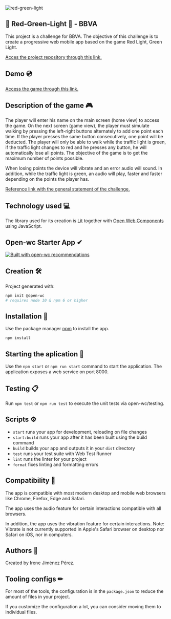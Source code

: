 ![red-green-light](https://github.com/ijipe/red-green-light/assets/116267461/ddcf5dc4-a9fc-456d-ad1e-14158736e25c)

## 🚦 Red-Green-Light 🚦 - BBVA

This project is a challenge for BBVA. The objective of this challenge is to create a progressive web mobile app based on the game Red Light, Green Light. 

[Acces the project repository through this link.](https://github.com/ijipe/red-green-light)

## Demo 💿
[Access the game through this link.](https://red-green-light.netlify.app)

## Description of the game 🎮

The player will enter his name on the main screen (home view) to access the game.
On the next screen (game view), the player must simulate walking by pressing the left-right buttons alternately to add one point each time. If the player presses the same button consecutively, one point will be deducted. The player will only be able to walk while the traffic light is green, if the traffic light changes to red and he presses any button, he will automatically lose all points.
The objective of the game is to get the maximum number of points possible.

When losing points the device will vibrate and an error audio will sound. In addition, while the traffic light is green, an audio will play, faster and faster depending on the points the player has.

[Reference link with the general statement of the challenge.](https://bbvaengineering.github.io/challenges/statues/)

## Technology used 💻

The library used for its creation is [Lit](https://lit.dev/) together with [Open Web Components](https://open-wc.org/) using JavaScript.

## Open-wc Starter App ✔

[![Built with open-wc recommendations](https://img.shields.io/badge/built%20with-open--wc-blue.svg)](https://github.com/open-wc)

## Creation 🛠

Project generated with:

```bash
npm init @open-wc
# requires node 10 & npm 6 or higher
```
## Installation 🚀
Use the package manager [npm](https://docs.npmjs.com/getting-started) to install the app.
```bash
npm install
```

## Starting the aplication 🚩

Use the `npm start` or `npm run start` command to start the application.
The application exposes a web service on port 8000.

## Testing 📋

Run `npm test` or `npm run test` to execute the unit tests via open-wc/testing.

## Scripts ⚙

- `start` runs your app for development, reloading on file changes
- `start:build` runs your app after it has been built using the build command
- `build` builds your app and outputs it in your `dist` directory
- `test` runs your test suite with Web Test Runner
- `lint` runs the linter for your project
- `format` fixes linting and formatting errors

## Compatibility 🤝
The app is compatible with most modern desktop and mobile web browsers like Chrome, Firefox, Edge and Safari.

The app uses the audio feature for certain interactions compatible with all browsers.

In addition, the app uses the vibration feature for certain interactions.
Note: Vibrate is not currently supported in Apple's Safari browser on desktop nor Safari on iOS, nor in computers.

## Authors 👥

Created by Irene Jiménez Pérez.

## Tooling configs ✏

For most of the tools, the configuration is in the `package.json` to reduce the amount of files in your project.

If you customize the configuration a lot, you can consider moving them to individual files.
